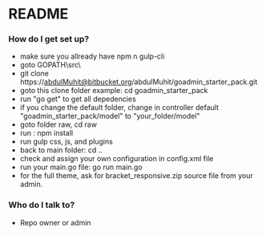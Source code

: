 # README #


### How do I get set up? ###

* make sure you allready have npm n gulp-cli
* goto GOPATH\src\
* git clone https://abdulMuhit@bitbucket.org/abdulMuhit/goadmin_starter_pack.git
* goto this clone folder example: cd goadmin_starter_pack
* run "go get" to get all depedencies
* if you change the default folder, change in controller default "goadmin_starter_pack/model" to "your_folder/model"
* goto folder raw, cd raw
* run : npm install
* run gulp css, js, and plugins
* back to main folder: cd ..
* check and assign your own configuration in config.xml file
* run your main.go file: go run main.go
* for the full theme, ask for bracket_responsive.zip source file from your admin.

### Who do I talk to? ###

* Repo owner or admin
